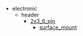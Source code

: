 * electronic
  * header
    * [2x3_6_pin](electronic/header/2x3_6_pin)
      * [surface_mount](electronic/header/2x3_6_pin/surface_mount)
